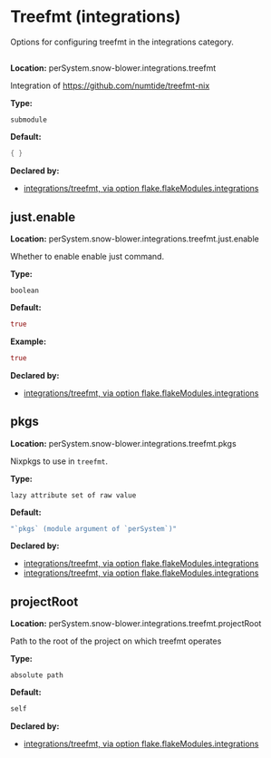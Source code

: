 # Treefmt (integrations)

Options for configuring treefmt in the integrations category.

## 
**Location:** perSystem.snow-blower.integrations.treefmt

Integration of https://github.com/numtide/treefmt-nix

**Type:**

`submodule`

**Default:**
```nix
{ }
```

**Declared by:**

- [integrations/treefmt, via option flake.flakeModules.integrations](modules/integrations/treefmt)


## just.enable
**Location:** perSystem.snow-blower.integrations.treefmt.just.enable

Whether to enable enable just command.

**Type:**

`boolean`

**Default:**
```nix
true
```

**Example:**

```nix
true
```

**Declared by:**

- [integrations/treefmt, via option flake.flakeModules.integrations](modules/integrations/treefmt)


## pkgs
**Location:** perSystem.snow-blower.integrations.treefmt.pkgs

Nixpkgs to use in `treefmt`.


**Type:**

`lazy attribute set of raw value`

**Default:**
```nix
"`pkgs` (module argument of `perSystem`)"
```

**Declared by:**

- [integrations/treefmt, via option flake.flakeModules.integrations](modules/integrations/treefmt)
- [integrations/treefmt, via option flake.flakeModules.integrations](modules/integrations/treefmt)


## projectRoot
**Location:** perSystem.snow-blower.integrations.treefmt.projectRoot

Path to the root of the project on which treefmt operates


**Type:**

`absolute path`

**Default:**
```nix
self
```

**Declared by:**

- [integrations/treefmt, via option flake.flakeModules.integrations](modules/integrations/treefmt)

